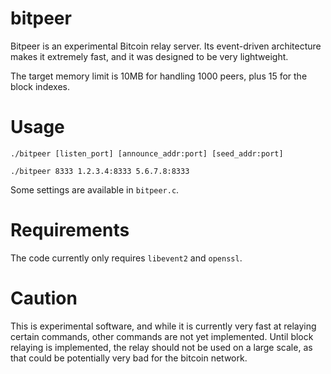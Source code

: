 bitpeer
=======

Bitpeer is an experimental Bitcoin relay server. Its event-driven architecture makes it extremely fast, and it was designed to be very lightweight.

The target memory limit is 10MB for handling 1000 peers, plus 15 for the block indexes.


Usage
=====

    ./bitpeer [listen_port] [announce_addr:port] [seed_addr:port]

    ./bitpeer 8333 1.2.3.4:8333 5.6.7.8:8333

Some settings are available in `bitpeer.c`.


Requirements
============

The code currently only requires `libevent2` and `openssl`.


Caution
=======

This is experimental software, and while it is currently very fast at relaying certain commands, other commands are not yet implemented. Until block relaying is implemented, the relay should not be used on a large scale, as that could be potentially very bad for the bitcoin network.

